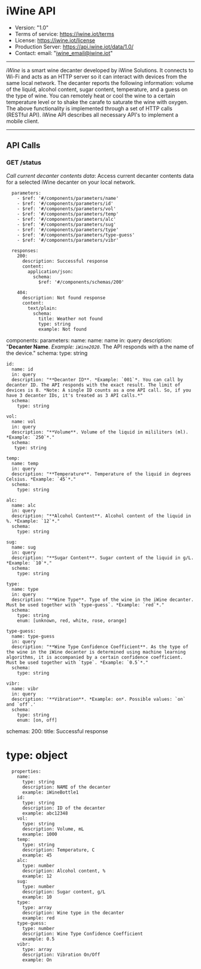 # iWine API 

* Version: "1.0"
* Terms of service: https://iwine.iot/terms
* License: https://iwine.iot/license
* Production Server: https://api.iwine.iot/data/1.0/
* Contact: email: "iwine_email@iwine.iot"

- - -
*iWine* is a smart wine decanter developed by iWine Solutions. It connects to Wi-Fi and acts as an HTTP server so it can interact with devices from the same local network. The decanter reports the following information: volume of the liquid, alcohol content, sugar content, temperature, and a guess on the type of wine.  You can remotely heat or cool the wine to a certain temperature level or to shake the carafe to saturate the wine with oxygen. The above functionality is implemented through a set of HTTP calls (RESTful API). iWine API describes all necessary API's to implement a mobile client.
- - -

## API Calls

### GET /status

*Call current decanter contents data*: Access current decanter contents data for a selected iWine decanter on your local network.


      parameters:
        - $ref: '#/components/parameters/name'
        - $ref: '#/components/parameters/id'
        - $ref: '#/components/parameters/vol'
        - $ref: '#/components/parameters/temp'
        - $ref: '#/components/parameters/alc'
        - $ref: '#/components/parameters/sug'
        - $ref: '#/components/parameters/type'
        - $ref: '#/components/parameters/type-guess'
        - $ref: '#/components/parameters/vibr'
        
      responses:
        200:
          description: Successful response
          content:
            application/json:
              schema:
                $ref: '#/components/schemas/200'

        404:
          description: Not found response
          content:
            text/plain:
              schema:
                title: Weather not found
                type: string
                example: Not found
  
components:
  parameters:
    name:
      name: name
      in: query
      description: "**Decanter Name**. *Example: `iWine2020`*. The API responds with a the name of the device."
      schema:
        type: string

    id:
      name: id
      in: query
      description: "**Decanter ID**. *Example: `001`*. You can call by decanter ID. The API responds with the exact result. The limit of devices is 8. *Note: A single ID counts as a one API call. So, if you have 3 decanter IDs, it's treated as 3 API calls.*"
      schema:
        type: string
     
    vol:     
      name: vol
      in: query
      description: "**Volume**. Volume of the liquid in mililiters (ml). *Example: `250`*."
      schema:
       type: string

    temp:
      name: temp
      in: query
      description: "**Temperature**. Temperature of the liquid in degrees Celsius. *Example: `45`*."
      schema:
        type: string

    alc:
      name: alc
      in: query
      description: "**Alcohol Content**. Alcohol content of the liquid in %. *Example: `12`*."
      schema:
        type: string

    sug:
      name: sug
      in: query
      description: "**Sugar Content**. Sugar content of the liquid in g/L. *Example: `10`*."
      schema:
        type: string

    type:          
      name: type
      in: query
      description: "**Wine Type**. Type of the wine in the iWine decanter. Must be used together with `type-guess`. *Example: `red`*."
      schema:
        type: string
        enum: [unknown, red, white, rose, orange]
    
    type-guess:          
      name: type-guess
      in: query
      description: "**Wine Type Confidence Coefficient**. As the type of the wine in the iWine decanter is determined using machine learning algorithms, it is accompanied by a certain confidence coefficient. Must be used together with `type`. *Example: `0.5`*."
      schema:
        type: string

    vibr:
      name: vibr
      in: query
      description: '**Vibration**. *Example: on*. Possible values: `on` and `off`.'
      schema:
        type: string
        enum: [on, off]
  schemas:
    200:
      title: Successful response
#      type: object
      properties:
        name:
          type: string
          description: NAME of the decanter
          example: iWineBottle1
        id:
          type: string
          description: ID of the decanter
          example: abc12348
        vol:
          type: string
          description: Volume, mL
          example: 1000
        temp:
          type: string
          description: Temperature, C
          example: 45
        alc:
          type: number
          description: Alcohol content, %
          example: 12
        sug:
          type: number
          description: Sugar content, g/L
          example: 10
        type:
          type: array
          description: Wine type in the decanter
          example: red
        type-guess:
          type: number
          description: Wine Type Confidence Coefficient
          example: 0.5
        vibr:
          type: array
          description: Vibration On/Off
          example: On

